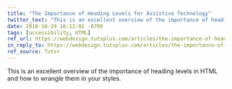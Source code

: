 ```yaml
---
title: "The Importance of Heading Levels for Assistive Technology"
twitter_text: "This is an excellent overview of the importance of heading levels in HTML and how to wrangle them in your styles"
date: 2018-10-29 16:12:02 -0700
tags: [accessibility, HTML]
ref_url: https://webdesign.tutsplus.com/articles/the-importance-of-heading-levels-for-assistive-technology--cms-31753
in_reply_to: https://webdesign.tutsplus.com/articles/the-importance-of-heading-levels-for-assistive-technology--cms-31753
ref_source: Tuts+
---
```


This is an excellent overview of the importance of heading levels in HTML and how to wrangle them in your styles.
